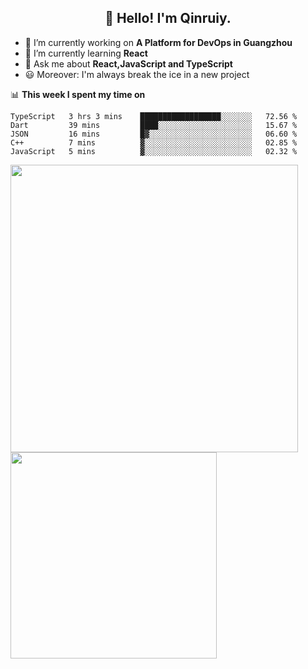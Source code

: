 <h2 align="center">👋 Hello! I'm Qinruiy.</h2>


- 🔭 I’m currently working on **A Platform for DevOps in Guangzhou**
- 🌱 I’m currently learning **React**
- 💬 Ask me about **React,JavaScript and TypeScript**
- 😃 Moreover: I'm always break the ice in a new project

📊 **This week I spent my time on**

<!--START_SECTION:waka-->
```text
TypeScript   3 hrs 3 mins    ██████████████████░░░░░░░   72.56 % 
Dart         39 mins         ████░░░░░░░░░░░░░░░░░░░░░   15.67 % 
JSON         16 mins         █▓░░░░░░░░░░░░░░░░░░░░░░░   06.60 % 
C++          7 mins          ▓░░░░░░░░░░░░░░░░░░░░░░░░   02.85 % 
JavaScript   5 mins          ▓░░░░░░░░░░░░░░░░░░░░░░░░   02.32 % 
```
<!--END_SECTION:waka-->

<p>
<img align="left" width="460" src="https://github-readme-stats.vercel.app/api?username=Qinruiy&custom_title=Qrinruiy's Github Stats&theme=graywhite&hide_border=true"/> <img align="left" width="330" src="https://github-readme-stats.vercel.app/api/top-langs/?username=Qinruiy&layout=compact&theme=graywhite&hide_border=true"/>
</p>
